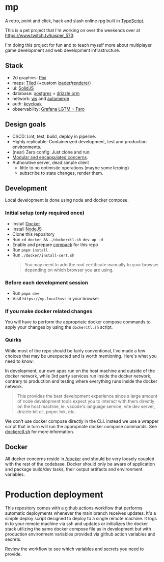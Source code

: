 # mp

A retro, point and click, hack and slash online rpg built in [TypeScript](https://www.typescriptlang.org/).

This is a pet project that I'm working on over the weekends over at
https://www.twitch.tv/kasper_573.

I'm doing this project for fun and to teach myself more about multiplayer game development and web development infrastructure.

## Stack

- 2d graphics: [Pixi](https://pixijs.com/)
- maps: [Tiled](https://www.mapeditor.org/) (+custom
  [loader](packages/tiled-loader)/[renderer](packages/tiled-renderer))
- ui: [SolidJS](https://www.solidjs.com/)
- database: [postgres](https://www.postgresql.org/) +
  [drizzle orm](https://orm.drizzle.team/)
- network: [ws](https://www.npmjs.com/package/ws) and
  [automerge](https://automerge.org/)
- auth: [keycloak](https://www.keycloak.org/)
- observability: [Grafana LGTM + Faro](https://grafana.com/oss/faro/)

## Design goals

- CI/CD: Lint, test, build, deploy in pipeline.
- Highly replicable: Containerized development, test and production environments.
- (near) Zero config: Just clone and run.
- [Modular and encapsulated concerns](packages).
- Authorative server, dead simple client
  - little to no optimistic operations (maybe some lerping)
  - subscribe to state changes, render them.

## Development

Local development is done using node and docker compose.

### Initial setup (only required once)

- Install [Docker](https://www.docker.com/)
- Install [NodeJS](https://nodejs.org/)
- Clone this repository
- Run `cd docker && ./dockerctl.sh dev up -d`
- Enable and prepare [corepack](https://nodejs.org/docs/v22.12.0/api/corepack.html#corepack) for this repo
- Run `pnpm install`
- Run `./docker/install-cert.sh`
  > You may need to add the root certificate manually to your browser depending
  > on which browser you are using.

### Before each development session

- Run `pnpm dev`
- Visit `https://mp.localhost` in your browser

### If you make docker related changes

You will have to perform the appropriate docker compose commands to apply your changes by using the `dockerctl.sh` script.

### Quirks

While most of the repo should be fairly conventional, I've made a few choices that may be unexpected and is worth mentioning. Here's what you need to know:

In development, our own apps run on the host machine and outside of the docker network, while 3rd party services run inside the docker network, contrary to production and testing where everything runs inside the docker network.

> This provides the best development experience since a large amount of node development tools expect you to interact with them directly on the host machine, ie. vscode's language service, vite dev server, drizzle-kit cli, pnpm link, etc.

We don't use docker compose directly in the CLI. Instead we use a wrapper script that in turn will run the appropriate docker compose commands. See [dockerctl.sh](./docker/dockerctl.sh) for more information.

## Docker

All docker concerns reside in [/docker](/docker) and should be very loosely
coupled with the rest of the codebase. Docker should only be aware of
application and package build/dev tasks, their output artifacts and environment
variables.

# Production deployment

This repository comes with a github actions workflow that performs automatic
deployments whenever the main branch receives updates. It's a simple deploy
script designed to deploy to a single remote machine. It logs in to your remote
machine via ssh and updates or initializes the docker stack utilizing the same
docker compose file as in development but with production environment variables
provided via github action variables and secrets.

Review the workflow to see which variables and secrets you need to provide.
